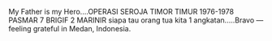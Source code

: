 My Father is my Hero....OPERASI SEROJA TIMOR TIMUR  1976-1978 PASMAR 7 BRIGIF 2 MARINIR siapa tau orang tua kita 1 angkatan.....Bravo — feeling grateful in Medan, Indonesia.
